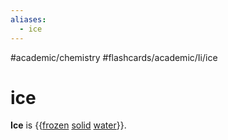 ```yaml
---
aliases:
  - ice
---
```


#academic/chemistry #flashcards/academic/Ii/ice

# ice

__Ice__ is {{[frozen](freezing.md) [solid](solid.md) [water](water.md)}}. <!--SR:!2023-04-18,13,270-->
